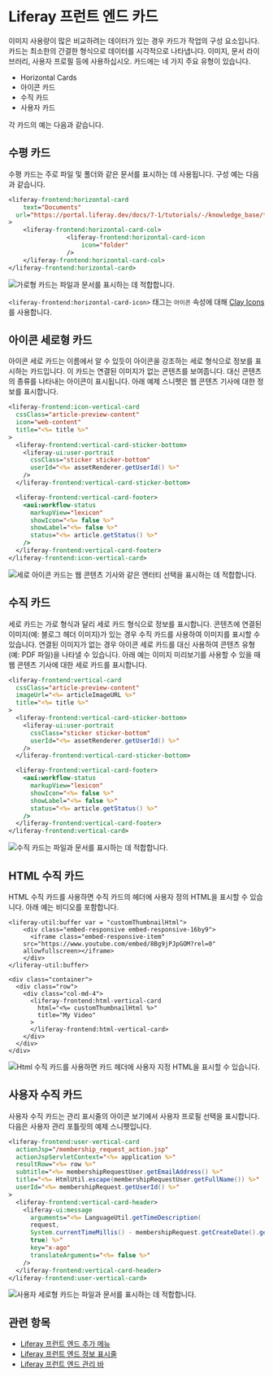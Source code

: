 # Liferay 프런트 엔드 카드

이미지 사용량이 많은 비교하려는 데이터가 있는 경우 카드가 작업의 구성 요소입니다. 카드는 최소한의 간결한 형식으로 데이터를 시각적으로 나타냅니다. 이미지, 문서 라이브러리, 사용자 프로필 등에 사용하십시오. 카드에는 네 가지 주요 유형이 있습니다.

* Horizontal Cards
* 아이콘 카드
* 수직 카드
* 사용자 카드

각 카드의 예는 다음과 같습니다.

## 수평 카드

수평 카드는 주로 파일 및 폴더와 같은 문서를 표시하는 데 사용됩니다. 구성 예는 다음과 같습니다.

```jsp
<liferay-frontend:horizontal-card
    text="Documents"
  url="https://portal.liferay.dev/docs/7-1/tutorials/-/knowledge_base/t/clay-icons"
>
    <liferay-frontend:horizontal-card-col>
                <liferay-frontend:horizontal-card-icon
                    icon="folder"
                />
    </liferay-frontend:horizontal-card-col>
</liferay-frontend:horizontal-card>
```

![가로형 카드는 파일과 문서를 표시하는 데 적합합니다.](./liferay-frontend-cards-intro/images/01.png)

`<liferay-frontend:horizontal-card-icon>` 태그는 `아이콘` 속성에 대해 [Clay Icons](../clay-tag-library/clay-icons.md) 를 사용합니다.

## 아이콘 세로형 카드

아이콘 세로 카드는 이름에서 알 수 있듯이 아이콘을 강조하는 세로 형식으로 정보를 표시하는 카드입니다. 이 카드는 연결된 이미지가 없는 콘텐츠를 보여줍니다. 대신 콘텐츠의 종류를 나타내는 아이콘이 표시됩니다. 아래 예제 스니펫은 웹 콘텐츠 기사에 대한 정보를 표시합니다.

```jsp
<liferay-frontend:icon-vertical-card
  cssClass="article-preview-content"
  icon="web-content"
  title="<%= title %>"
>
  <liferay-frontend:vertical-card-sticker-bottom>
    <liferay-ui:user-portrait
      cssClass="sticker sticker-bottom"
      userId="<%= assetRenderer.getUserId() %>"
    />
  </liferay-frontend:vertical-card-sticker-bottom>

  <liferay-frontend:vertical-card-footer>
    <aui:workflow-status 
      markupView="lexicon" 
      showIcon="<%= false %>" 
      showLabel="<%= false %>" 
      status="<%= article.getStatus() %>" 
    />
  </liferay-frontend:vertical-card-footer>
</liferay-frontend:icon-vertical-card>
```

![세로 아이콘 카드는 웹 콘텐츠 기사와 같은 엔터티 선택을 표시하는 데 적합합니다.](./liferay-frontend-cards-intro/images/02.png)

## 수직 카드

세로 카드는 가로 형식과 달리 세로 카드 형식으로 정보를 표시합니다. 콘텐츠에 연결된 이미지(예: 블로그 헤더 이미지)가 있는 경우 수직 카드를 사용하여 이미지를 표시할 수 있습니다. 연결된 이미지가 없는 경우 아이콘 세로 카드를 대신 사용하여 콘텐츠 유형(예: PDF 파일)을 나타낼 수 있습니다. 아래 예는 이미지 미리보기를 사용할 수 있을 때 웹 콘텐츠 기사에 대한 세로 카드를 표시합니다.

```jsp
<liferay-frontend:vertical-card
  cssClass="article-preview-content"
  imageUrl="<%= articleImageURL %>"
  title="<%= title %>"
>
  <liferay-frontend:vertical-card-sticker-bottom>
    <liferay-ui:user-portrait
      cssClass="sticker sticker-bottom"
      userId="<%= assetRenderer.getUserId() %>"
    />
  </liferay-frontend:vertical-card-sticker-bottom>

  <liferay-frontend:vertical-card-footer>
    <aui:workflow-status 
      markupView="lexicon" 
      showIcon="<%= false %>" 
      showLabel="<%= false %>" 
      status="<%= article.getStatus() %>" 
    />
  </liferay-frontend:vertical-card-footer>
</liferay-frontend:vertical-card>
```

![수직 카드는 파일과 문서를 표시하는 데 적합합니다.](./liferay-frontend-cards-intro/images/03.png)

## HTML 수직 카드

HTML 수직 카드를 사용하면 수직 카드의 헤더에 사용자 정의 HTML을 표시할 수 있습니다. 아래 예는 비디오를 포함합니다.

```
<liferay-util:buffer var = "customThumbnailHtml">
    <div class="embed-responsive embed-responsive-16by9">
      <iframe class="embed-responsive-item" 
    src="https://www.youtube.com/embed/8Bg9jPJpGOM?rel=0" 
    allowfullscreen></iframe>
    </div>
</liferay-util:buffer>

<div class="container">
  <div class="row">
    <div class="col-md-4">
      <liferay-frontend:html-vertical-card
        html="<%= customThumbnailHtml %>"
        title="My Video"
      >
      </liferay-frontend:html-vertical-card>
    </div>
  </div>
</div>
```

![Html 수직 카드를 사용하면 카드 헤더에 사용자 지정 HTML을 표시할 수 있습니다.](./liferay-frontend-cards-intro/images/04.png)

## 사용자 수직 카드

사용자 수직 카드는 관리 표시줄의 아이콘 보기에서 사용자 프로필 선택을 표시합니다. 다음은 사용자 관리 포틀릿의 예제 스니펫입니다.

```jsp
<liferay-frontend:user-vertical-card
  actionJsp="/membership_request_action.jsp"
  actionJspServletContext="<%= application %>"
  resultRow="<%= row %>"
  subtitle="<%= membershipRequestUser.getEmailAddress() %>"
  title="<%= HtmlUtil.escape(membershipRequestUser.getFullName()) %>"
  userId="<%= membershipRequest.getUserId() %>"
>
  <liferay-frontend:vertical-card-header>
    <liferay-ui:message 
      arguments="<%= LanguageUtil.getTimeDescription(
      request, 
      System.currentTimeMillis() - membershipRequest.getCreateDate().getTime(), 
      true) %>" 
      key="x-ago" 
      translateArguments="<%= false %>" 
    />
  </liferay-frontend:vertical-card-header>
</liferay-frontend:user-vertical-card>
```

![사용자 세로형 카드는 파일과 문서를 표시하는 데 적합합니다.](./liferay-frontend-cards-intro/images/05.png)

## 관련 항목

* [Liferay 프런트 엔드 추가 메뉴](./liferay-frontend-add-menu.md)
* [Liferay 프런트 엔드 정보 표시줄](./liferay-frontend-info-bar.md)
* [Liferay 프런트 엔드 관리 바](./liferay-frontend-management-bar.md)